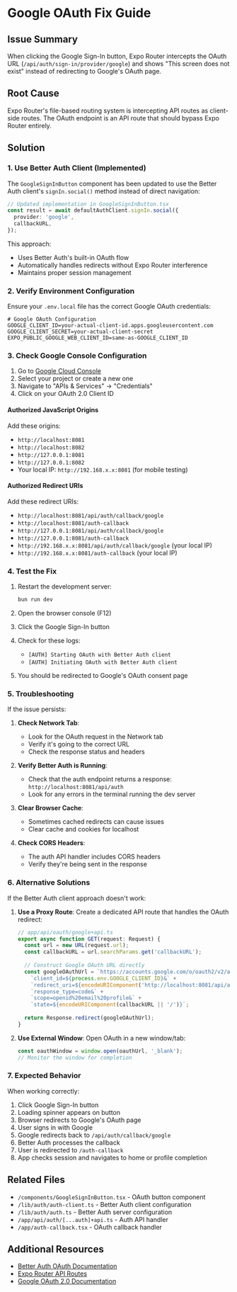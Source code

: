 # Google OAuth Fix Guide

## Issue Summary
When clicking the Google Sign-In button, Expo Router intercepts the OAuth URL (`/api/auth/sign-in/provider/google`) and shows "This screen does not exist" instead of redirecting to Google's OAuth page.

## Root Cause
Expo Router's file-based routing system is intercepting API routes as client-side routes. The OAuth endpoint is an API route that should bypass Expo Router entirely.

## Solution

### 1. Use Better Auth Client (Implemented)
The `GoogleSignInButton` component has been updated to use the Better Auth client's `signIn.social()` method instead of direct navigation:

```typescript
// Updated implementation in GoogleSignInButton.tsx
const result = await defaultAuthClient.signIn.social({
  provider: 'google',
  callbackURL,
});
```

This approach:
- Uses Better Auth's built-in OAuth flow
- Automatically handles redirects without Expo Router interference
- Maintains proper session management

### 2. Verify Environment Configuration

Ensure your `.env.local` file has the correct Google OAuth credentials:

```env
# Google OAuth Configuration
GOOGLE_CLIENT_ID=your-actual-client-id.apps.googleusercontent.com
GOOGLE_CLIENT_SECRET=your-actual-client-secret
EXPO_PUBLIC_GOOGLE_WEB_CLIENT_ID=same-as-GOOGLE_CLIENT_ID
```

### 3. Check Google Console Configuration

1. Go to [Google Cloud Console](https://console.cloud.google.com/)
2. Select your project or create a new one
3. Navigate to "APIs & Services" → "Credentials"
4. Click on your OAuth 2.0 Client ID

#### Authorized JavaScript Origins
Add these origins:
- `http://localhost:8081`
- `http://localhost:8082`
- `http://127.0.0.1:8081`
- `http://127.0.0.1:8082`
- Your local IP: `http://192.168.x.x:8081` (for mobile testing)

#### Authorized Redirect URIs
Add these redirect URIs:
- `http://localhost:8081/api/auth/callback/google`
- `http://localhost:8081/auth-callback`
- `http://127.0.0.1:8081/api/auth/callback/google`
- `http://127.0.0.1:8081/auth-callback`
- `http://192.168.x.x:8081/api/auth/callback/google` (your local IP)
- `http://192.168.x.x:8081/auth-callback` (your local IP)

### 4. Test the Fix

1. Restart the development server:
   ```bash
   bun run dev
   ```

2. Open the browser console (F12)

3. Click the Google Sign-In button

4. Check for these logs:
   - `[AUTH] Starting OAuth with Better Auth client`
   - `[AUTH] Initiating OAuth with Better Auth client`

5. You should be redirected to Google's OAuth consent page

### 5. Troubleshooting

If the issue persists:

1. **Check Network Tab**: 
   - Look for the OAuth request in the Network tab
   - Verify it's going to the correct URL
   - Check the response status and headers

2. **Verify Better Auth is Running**:
   - Check that the auth endpoint returns a response: `http://localhost:8081/api/auth`
   - Look for any errors in the terminal running the dev server

3. **Clear Browser Cache**:
   - Sometimes cached redirects can cause issues
   - Clear cache and cookies for localhost

4. **Check CORS Headers**:
   - The auth API handler includes CORS headers
   - Verify they're being sent in the response

### 6. Alternative Solutions

If the Better Auth client approach doesn't work:

1. **Use a Proxy Route**: Create a dedicated API route that handles the OAuth redirect:
   ```typescript
   // app/api/oauth/google+api.ts
   export async function GET(request: Request) {
     const url = new URL(request.url);
     const callbackURL = url.searchParams.get('callbackURL');
     
     // Construct Google OAuth URL directly
     const googleOAuthUrl = `https://accounts.google.com/o/oauth2/v2/auth?` +
       `client_id=${process.env.GOOGLE_CLIENT_ID}&` +
       `redirect_uri=${encodeURIComponent('http://localhost:8081/api/auth/callback/google')}&` +
       `response_type=code&` +
       `scope=openid%20email%20profile&` +
       `state=${encodeURIComponent(callbackURL || '/')}`;
     
     return Response.redirect(googleOAuthUrl);
   }
   ```

2. **Use External Window**: Open OAuth in a new window/tab:
   ```typescript
   const oauthWindow = window.open(oauthUrl, '_blank');
   // Monitor the window for completion
   ```

### 7. Expected Behavior

When working correctly:
1. Click Google Sign-In button
2. Loading spinner appears on button
3. Browser redirects to Google's OAuth page
4. User signs in with Google
5. Google redirects back to `/api/auth/callback/google`
6. Better Auth processes the callback
7. User is redirected to `/auth-callback`
8. App checks session and navigates to home or profile completion

## Related Files

- `/components/GoogleSignInButton.tsx` - OAuth button component
- `/lib/auth/auth-client.ts` - Better Auth client configuration
- `/lib/auth/auth.ts` - Better Auth server configuration
- `/app/api/auth/[...auth]+api.ts` - Auth API handler
- `/app/auth-callback.tsx` - OAuth callback handler

## Additional Resources

- [Better Auth OAuth Documentation](https://www.better-auth.com/docs/authentication/social-sign-on)
- [Expo Router API Routes](https://docs.expo.dev/router/reference/api-routes/)
- [Google OAuth 2.0 Documentation](https://developers.google.com/identity/protocols/oauth2)